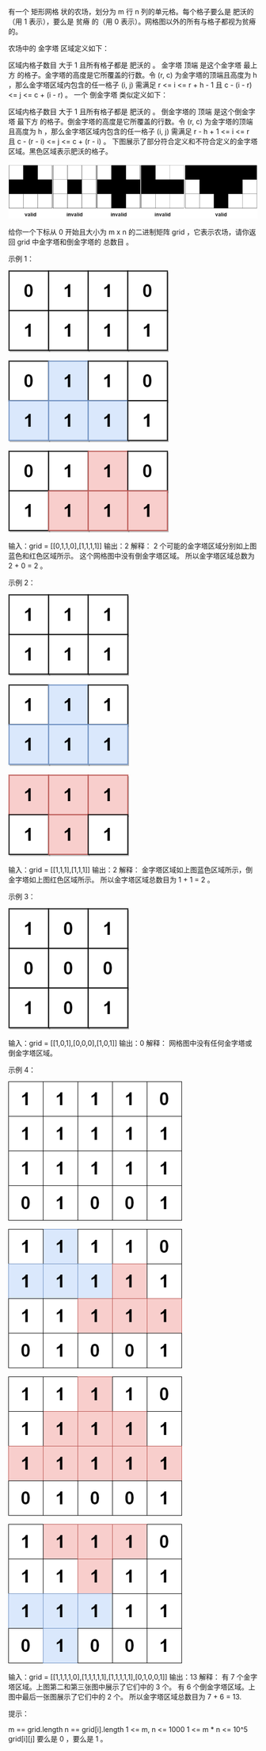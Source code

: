 有一个 矩形网格 状的农场，划分为 m 行 n 列的单元格。每个格子要么是 肥沃的 （用 1 表示），要么是 贫瘠 的（用 0
表示）。网格图以外的所有与格子都视为贫瘠的。

农场中的 金字塔 区域定义如下：

区域内格子数目 大于 1 且所有格子都是 肥沃的 。
金字塔 顶端 是这个金字塔 最上方 的格子。金字塔的高度是它所覆盖的行数。令 (r, c) 为金字塔的顶端且高度为 h
，那么金字塔区域内包含的任一格子 (i, j) 需满足 r <= i <= r + h - 1 且 c - (i - r) <= j <= c + (i - r) 。
一个 倒金字塔 类似定义如下：

区域内格子数目 大于 1 且所有格子都是 肥沃的 。
倒金字塔的 顶端 是这个倒金字塔 最下方 的格子。倒金字塔的高度是它所覆盖的行数。令 (r, c) 为金字塔的顶端且高度为 h
，那么金字塔区域内包含的任一格子 (i, j) 需满足 r - h + 1 <= i <= r 且 c - (r - i) <= j <= c + (r - i) 。
下图展示了部分符合定义和不符合定义的金字塔区域。黑色区域表示肥沃的格子。

![img.png](img.png)

给你一个下标从 0 开始且大小为 m x n 的二进制矩阵 grid ，它表示农场，请你返回 grid 中金字塔和倒金字塔的 总数目 。

示例 1：

![img_1.png](img_1.png)

![img_2.png](img_2.png)

![img_3.png](img_3.png)

输入：grid = [[0,1,1,0],[1,1,1,1]]
输出：2
解释：
2 个可能的金字塔区域分别如上图蓝色和红色区域所示。
这个网格图中没有倒金字塔区域。
所以金字塔区域总数为 2 + 0 = 2 。

示例 2：

![img_4.png](img_4.png)

![img_5.png](img_5.png)

![img_6.png](img_6.png)

输入：grid = [[1,1,1],[1,1,1]]
输出：2
解释：
金字塔区域如上图蓝色区域所示，倒金字塔如上图红色区域所示。
所以金字塔区域总数目为 1 + 1 = 2 。

示例 3：

![img_7.png](img_7.png)

输入：grid = [[1,0,1],[0,0,0],[1,0,1]]
输出：0
解释：
网格图中没有任何金字塔或倒金字塔区域。

示例 4：

![img_8.png](img_8.png)

![img_9.png](img_9.png)

![img_10.png](img_10.png)

![img_11.png](img_11.png)

输入：grid = [[1,1,1,1,0],[1,1,1,1,1],[1,1,1,1,1],[0,1,0,0,1]]
输出：13
解释：
有 7 个金字塔区域。上图第二和第三张图中展示了它们中的 3 个。
有 6 个倒金字塔区域。上图中最后一张图展示了它们中的 2 个。
所以金字塔区域总数目为 7 + 6 = 13.

提示：

m == grid.length
n == grid[i].length
1 <= m, n <= 1000
1 <= m * n <= 10^5
grid[i][j] 要么是 0 ，要么是 1 。
